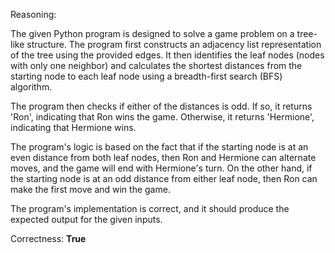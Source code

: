 Reasoning:

The given Python program is designed to solve a game problem on a tree-like structure. The program first constructs an adjacency list representation of the tree using the provided edges. It then identifies the leaf nodes (nodes with only one neighbor) and calculates the shortest distances from the starting node to each leaf node using a breadth-first search (BFS) algorithm.

The program then checks if either of the distances is odd. If so, it returns 'Ron', indicating that Ron wins the game. Otherwise, it returns 'Hermione', indicating that Hermione wins.

The program's logic is based on the fact that if the starting node is at an even distance from both leaf nodes, then Ron and Hermione can alternate moves, and the game will end with Hermione's turn. On the other hand, if the starting node is at an odd distance from either leaf node, then Ron can make the first move and win the game.

The program's implementation is correct, and it should produce the expected output for the given inputs.

Correctness: **True**